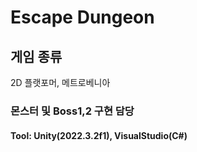 # Escape Dungeon

## 게임 종류
2D 플랫포머, 메트로베니아

### 몬스터 및 Boss1,2 구현 담당

#### Tool: Unity(2022.3.2f1), VisualStudio(C#)
